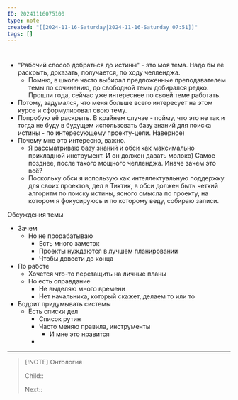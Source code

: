 ```yaml
---
ID: 20241116075100
type: note
created: "[[2024-11-16-Saturday|2024-11-16-Saturday 07:51]]"
tags: []
---
```

#  

- "Рабочий способ добраться до истины" - это моя тема. Надо бы её раскрыть, доказать, получается, по ходу челленджа.
	- Помню, в школе часто выбирал предложенные преподавателем темы по сочинению, до свободной темы добирался редко. Прошли года, сейчас уже интереснее по своей теме работать.
- Потому, задумался, что меня больше всего интересует на этом курсе и сформулировал свою тему.
- Попробую её раскрыть. В крайнем случае - пойму, что это не так и тогда не буду в будущем использовать базу знаний для поиска истины - по интересующему проекту-цели. Наверное)
- Почему мне это интересно, важно.
	- Я рассматриваю базу знаний и обси как максимально прикладной инструмент. И он должен давать молоко) Самое позднее, после такого мощного челленджа. Иначе зачем это всё?
	- Поскольку обси я использую как интеллектуальную поддержку для своих проектов, дел в Тиктик, в обси должен быть четкий алгоритм по поиску истины, ясного смысла по проекту, на котором я фокусируюсь и по которому веду, собираю записи.

Обсуждения темы
- Зачем
	- Но не прорабатываю
		- Есть много заметок 
		- Проекты нуждаются в лучшем планировании
		- Чтобы довести до конца
- По работе
	- Хочется что-то перетащить на личные планы
	- Но есть оправдание
		- Не выделяю много времени
		- Нет начальника, который скажет, делаем то или то
- Бодрит придумывать системы
	- Есть списки дел
		- Список рутин
		- Часто меняю правила, инструменты
			- И мне это нравится
		- 



---


> [!NOTE] Онтология
> 
> Child:: 
> 
> Next:: 
